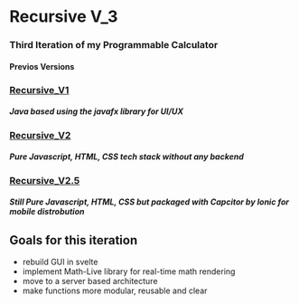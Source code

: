 # Recursive V_3
### Third Iteration of my Programmable Calculator 
#### Previos Versions
  ### [Recursive_V1](https://github.com/Kevin-Pember/Recursive_V1)
  ##### Java based using the javafx library for UI/UX
  ### [Recursive_V2](https://github.com/Kevin-Pember/Recursive_V2)
  ##### Pure Javascript, HTML, CSS tech stack without any backend
  ### [Recursive_V2.5](github.com/Kevin-Pember/Recursive_V2.5)
  ##### Still Pure Javascript, HTML, CSS but packaged with Capcitor by Ionic for mobile distrobution
## Goals for this iteration
- rebuild GUI in svelte
- implement Math-Live library for real-time math rendering
- move to a server based architecture
- make functions more modular, reusable and clear
